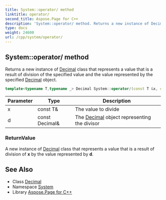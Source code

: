 ```yaml
---
title: System::operator/ method
linktitle: operator/
second_title: Aspose.Page for C++
description: 'System::operator/ method. Returns a new instance of Decimal class that represents a value that is a result of division of the specified value and the value represented by the specified Decimal object in C++.'
type: docs
weight: 24600
url: /cpp/system/operator/
---
```

## System::operator/ method


Returns a new instance of [Decimal](../decimal/) class that represents a value that is a result of division of the specified value and the value represented by the specified [Decimal](../decimal/) object.

```cpp
template<typename T,typename _> Decimal System::operator/(const T &x, const Decimal &d)
```


| Parameter | Type | Description |
| --- | --- | --- |
| x | const T\& | The value to divide |
| d | const Decimal\& | The [Decimal](../decimal/) object representing the divisor |

### ReturnValue

A new instance of [Decimal](../decimal/) class that represents a value that is a result of division of **x** by the value represented by **d**.

## See Also

* Class [Decimal](../decimal/)
* Namespace [System](../)
* Library [Aspose.Page for C++](../../)
